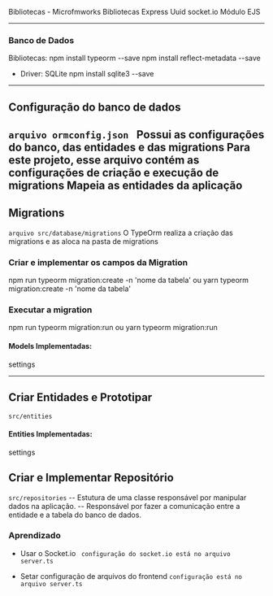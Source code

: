  Bibliotecas - Microfmworks
 Bibliotecas
 Express
 Uuid
 socket.io
 Módulo EJS

---
 ### Banco de Dados
  Bibliotecas: 
  npm install typeorm --save
  npm install reflect-metadata --save

 - Driver: SQLite
 npm install sqlite3 --save

---
 ## Configuração do banco de dados
  ```arquivo ormconfig.json ```
  Possui as configurações do banco, das entidades e das migrations
  Para este projeto, esse arquivo contém as configurações de criação e execução de migrations
  Mapeia as entidades da aplicação
---
 ## Migrations 
  ```arquivo src/database/migrations```
  O TypeOrm realiza a criação das migrations e as aloca na pasta de migrations

  ### Criar e implementar os campos da Migration
  npm run typeorm migration:create -n 'nome da tabela'
  ou
  yarn typeorm migration:create -n 'nome da tabela'

  ### Executar a migration
  npm run typeorm migration:run
  ou
  yarn typeorm migration:run

  #### Models Implementadas:
  settings

---
  ## Criar Entidades e Prototipar 
  ```src/entities```

  #### Entities Implementadas:
  settings

  ## Criar e Implementar Repositório 
  ```src/repositories```
  -- Estutura de uma classe responsável por manipular dados na aplicação.
  -- Responsável por fazer a comunicação entre a entidade e a tabela do banco de dados.


  ### Aprendizado
  - Usar o Socket.io
  ``` configuração do socket.io está no arquivo server.ts```
  
  - Setar configuração de arquivos do frontend
  ```configuração está no arquivo server.ts```

